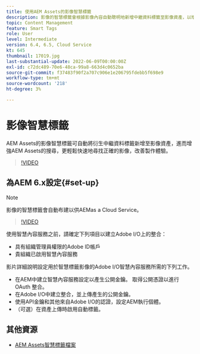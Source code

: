 ```yaml
---
title: 使用AEM Assets的影像智慧標籤
description: 影像的智慧標籤會根據影像內容自動聰明地新增中繼資料標籤至影像資產，以增強AEM搜尋功能。
topic: Content Management
feature: Smart Tags
role: User
level: Intermediate
version: 6.4, 6.5, Cloud Service
kt: 645
thumbnail: 17019.jpg
last-substantial-update: 2022-06-09T00:00:00Z
exl-id: c72dc489-70e6-48ca-99a8-663d4c0652ba
source-git-commit: f37483f90f2a707c906e1e206795fdebb5f698e9
workflow-type: tm+mt
source-wordcount: '218'
ht-degree: 3%

---
```


# 影像智慧標籤

AEM Assets的影像智慧標籤可自動將衍生中繼資料標籤新增至影像資產，進而增強AEM Assets的搜尋，更輕鬆快速地尋找正確的影像，改善製作體驗。

>[!VIDEO](https://video.tv.adobe.com/v/17019/?quality=12&learn=on)

## 為AEM 6.x設定{#set-up}

>[!NOTE]
> 影像的智慧標籤會自動布建以供AEMas a Cloud Service。

>[!VIDEO](https://video.tv.adobe.com/v/17023/?quality=12&learn=on)

使用智慧內容服務之前，請確定下列項目以建立Adobe I/O上的整合：

* 具有組織管理員權限的Adobe ID帳戶
* 貴組織已啟用智慧內容服務

影片詳細說明設定用於智慧標籤影像的Adobe I/O智慧內容服務所需的下列工作。

* 在AEM中建立智慧內容服務設定以產生公開金鑰。 取得公開憑證以進行 OAuth 整合。
* 在Adobe I/O中建立整合，並上傳產生的公開金鑰。
* 使用API金鑰和其他來自Adobe I/O的認證，設定AEM執行個體。
* （可選）在資產上傳時啟用自動標籤。

## 其他資源

* [AEM Assets智慧標籤檔案](https://experienceleague.adobe.com/docs/experience-manager-cloud-service/assets/manage/smart-tags.html)
